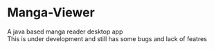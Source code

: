 # Manga-Viewer
A java based manga reader desktop app<br/>
This is under development and still has some bugs and lack of featres<br/>
